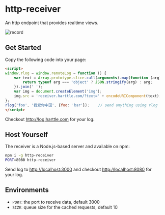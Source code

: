 # http-receiver

An http endpoint that provides realtime views.

![record](https://user-images.githubusercontent.com/4427974/38619045-dd4027de-3dcd-11e8-99d7-8ae740be0fec.gif)

## Get Started

Copy the following code into your page:

```html
<script>
window.rlog = window.remoteLog = function () {
    var text = Array.prototype.slice.call(arguments).map(function (arg) {
        return typeof arg === 'object' ? JSON.stringify(arg) : arg;
    }).join(' ');
    var img = document.createElement('img');
    img.src = 'receiver.harttle.com/?text=' + encodeURIComponent(text);
};
rlog('foo', '我爱你中国', {foo: 'bar'});    // send anything using rlog
</script>
```

Checkout  <http://log.harttle.com> for your log.

## Host Yourself

The receiver is a Node.js-based server and available on npm:

```bash
npm i -g http-receiver
PORT=8080 http-receiver
```

Send log to <http://localhost:3000> and checkout <http://localhost:8080> for your log.

## Environments

* `PORT`: the port to receive data, default 3000
* `SIZE`: queue size for the cached requests, default 10
